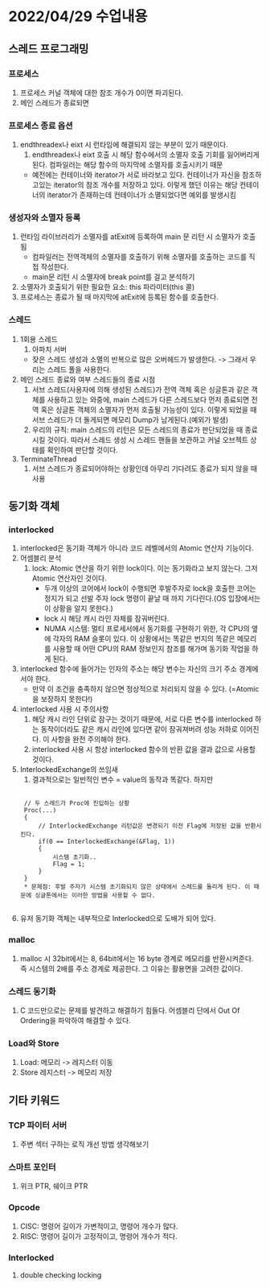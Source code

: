 # 2022/04/29 수업내용
## 스레드 프로그래밍
### 프로세스
1. 프로세스 커널 객체에 대한 참조 개수가 0이면 파괴된다.
2. 메인 스레드가 종료되면 

### 프로세스 종료 옵션
1. endthreadex나 eixt 시 런타임에 해결되지 않는 부분이 있기 때문이다.
    1) endthreadex나 eixt 호출 시 해당 함수에서의 소멸자 호출 기회를 잃어버리게 된다. 컴파일러는 해당 함수의 마지막에 소멸자를 호출시키기 때문
    * 예전에는 컨테이너와 iterator가 서로 바라보고 있다. 컨테이너가 자신을 참조하고있는 iterator의 참조 개수를 저장하고 있다. 이렇게 했던 이유는 해당 컨테이너의 iterator가 존재하는데 컨테이너가 소멸되었다면 예외를 발생시킴

### 생성자와 소멸자 등록
1. 런타임 라이브러리가 소멸자를 atExit에 등록하여 main 문 리턴 시 소멸자가 호출됨
    * 컴파일러는 전역객체의 소멸자를 호출하기 위해 소멸자를 호출하는 코드를 직접 작성한다.
    * main문 리턴 시 소멸자에 break point를 걸고 분석하기
2. 소멸자가 호출되기 위한 필요한 요소: this 파라미터(this 콜)
3. 프로세스는 종료가 될 때 마지막에 atExit에 등록된 함수를 호출한다.

### 스레드
1. 1회용 스레드
    1) 아파치 서버
    * 잦은 스레드 생성과 소멸의 반복으로 많은 오버헤드가 발생한다. -> 그래서 우리는 스레드 풀을 사용한다.
2. 메인 스레드 종료와 여부 스레드들의 종료 시점
    1) 서브 스레드(사용자에 의해 생성된 스레드)가 전역 객체 혹은 싱글톤과 같은 객체를 사용하고 있는 와중에, main 스레드가 다른 스레드보다 먼저 종료되면 전역 혹은 싱글톤 객체의 소멸자가 먼저 호출될 가능성이 있다. 이렇게 되었을 때 서브 스레드가 더 돌게되면 메모리 Dump가 남게된다.(예외가 발생)
    2) 우리의 규칙: main 스레드의 리턴은 모든 스레드의 종료가 판단되었을 때 종료시킬 것이다. 따라서 스레드 생성 시 스레드 핸들을 보관하고 커널 오브젝트 상태를 확인하여 판단할 것이다.
3. TerminateThread
    1) 서브 스레드가 종료되어야하는 상황인데 아무리 기다려도 종료가 되지 않을 때 사용

## 동기화 객체
### interlocked
1. interlocked은 동기화 객체가 아니라 코드 레벨에서의 Atomic 연산자 기능이다.
2. 어셈블리 분석
    1) lock: Atomic 연산을 하기 위한 lock이다. 이는 동기화라고 보지 않는다. 그저 Atomic 연산자인 것이다. 
        * 두개 이상의 코어에서 lock이 수행되면 후발주자로 lock을 호출한 코어는 정지가 되고 선발 주자 lock 명령이 끝날 때 까지 기다린다.(OS 입장에서는 이 상황을 알지 못한다.)
        * lock 시 해당 캐시 라인 자체를 잠궈버린다.
        * NUMA 시스템: 멀티 프로세서에서 동기화를 구현하기 위한, 각 CPU의 옆에 각자의 RAM 슬롯이 있다. 이 상황에서는 똑같은 번지의 똑같은 메모리를 사용할 때 어떤 CPU의 RAM 정보인지 참조를 해가며 동기화 작업을 하게 된다.
3. interlocked 함수에 들어가는 인자의 주소는 해당 변수는 자신의 크기 주소 경계에 서야 한다.
    * 만약 이 조건을 충족하지 않으면 정상적으로 처리되지 않을 수 있다. (=Atomic을 보장하지 못한다!)
4. interlocked 사용 시 주의사항
    1) 해당 캐시 라인 단위로 잠구는 것이기 때문에, 서로 다른 변수를 interlocked 하는 동작이더라도 같은 캐시 라인에 있다면 같이 잠궈져버려 성능 저하로 이어진다. 이 사항을 완전 주의해야 한다.
    2) interlocked 사용 시 항상 interlocked 함수의 반환 값을 결과 값으로 사용할 것이다.
5. InterlockedExchange의 쓰임새
    1) 결과적으로는 일반적인 변수 = value의 동작과 똑같다. 하지만 
    <pre><code>
    // 두 스레드가 Proc에 진입하는 상황
    Proc(...)
    {
        // InterlockedExchange 리턴값은 변경되기 이전 Flag에 저장된 값을 반환시킨다.
        if(0 == InterlockedExchange(&Flag, 1))
        {
            시스템 초기화..
            Flag = 1;
        }
    }
    * 문제점: 후발 주자가 시스템 초기화되지 않은 상태에서 스레드를 돌리게 된다. 이 때문에 싱글톤에서는 이러한 방법을 사용할 수 없다.
    </code></pre>
6. 유저 동기화 객체는 내부적으로 Interlocked으로 도배가 되어 있다.

### malloc
1. malloc 시 32bit에서는 8, 64bit에서는 16 byte 경계로 메모리를 반환시켜준다. 즉 시스템의 2배를 주소 경계로 제공한다. 그 이유는 활용면을 고려한 값이다.

### 스레드 동기화
1. C 코드만으로는 문제를 발견하고 해결하기 힘들다. 어셈블리 단에서 Out Of Ordering을 파악하여 해결할 수 있다.

### Load와 Store
1. Load: 메모리 -> 레지스터 이동
2. Store 레지스터 -> 메모리 저장

## 기타 키워드
### TCP 파이터 서버
1. 주변 섹터 구하는 로직 개선 방법 생각해보기

### 스마트 포인터
1. 위크 PTR, 쉐이크 PTR

### Opcode
1. CISC: 명령어 길이가 가변적이고, 명령어 개수가 많다.
2. RISC: 명령어 길이가 고정적이고, 명령어 개수가 적다.

### Interlocked 
1. double checking locking
